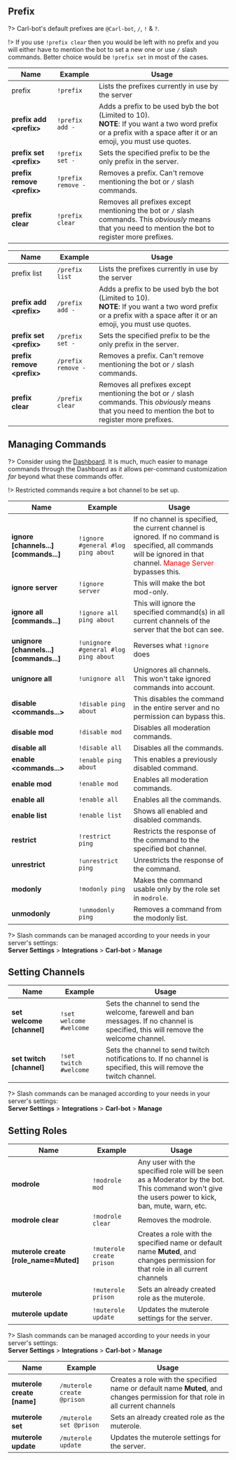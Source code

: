 ## Prefix
?> Carl-bot's default prefixes are `@Carl-bot`, `/`, `!` & `?`.

!> If you use `!prefix clear` then you would be left with no prefix and you will either have to mention the bot to set a new one or use `/` slash commands. Better choice would be `!prefix set` in most of the cases.

<!-- tabs:start -->

<!-- tab:Chat Commands -->
| Name              | Example           | Usage                                                                         |
| ----------------- | ----------------- | ----------------------------------------------------------------------------- |
| prefix        | `!prefix`         | Lists the prefixes currently in use by the server                             |
| **prefix add \<prefix\>** | `!prefix add -` | Adds a prefix to be used byb the bot (Limited to 10).<br>**NOTE**: If you want a two word prefix or a prefix with a space after it or an emoji, you must use quotes. |
| **prefix set \<prefix\>** | `!prefix set -` | Sets the specified prefix to be the only prefix in the server.          |
| **prefix remove \<prefix\>** | `!prefix remove -` | Removes a prefix. Can't remove mentioning the bot or `/` slash commands. |
| **prefix clear** | `!prefix clear` | Removes all prefixes except mentioning the bot or `/` slash commands. This *obviously* means that you need to mention the bot to register more prefixes. |

<!-- tab:Slash Commands -->
| Name              | Example           | Usage                                                                         |
| ----------------- | ----------------- | ----------------------------------------------------------------------------- |
| prefix list        | `/prefix list`         | Lists the prefixes currently in use by the server                   |
| **prefix add \<prefix\>** | `/prefix add -` | Adds a prefix to be used byb the bot (Limited to 10).<br>**NOTE**: If you want a two word prefix or a prefix with a space after it or an emoji, you must use quotes. |
| **prefix set \<prefix\>** | `/prefix set -` | Sets the specified prefix to be the only prefix in the server.          |
| **prefix remove \<prefix\>** | `/prefix remove -` | Removes a prefix. Can't remove mentioning the bot or `/` slash commands. |
| **prefix clear** | `/prefix clear` | Removes all prefixes except mentioning the bot or `/` slash commands. This *obviously* means that you need to mention the bot to register more prefixes. |

<!-- tabs:end -->


## Managing Commands
?> Consider using the [Dashboard](https://carl.gg). It is much, much easier to manage commands through the Dashboard as it allows per-command customization *far* beyond what these commands offer.

!> Restricted commands require a bot channel to be set up.

<!-- tabs:start -->

<!-- tab:Chat Commands -->
| Name              | Example           | Usage                                                                         |
| ----------------- | ----------------- | ----------------------------------------------------------------------------- |
| **ignore [channels...] [commands...]** | `!ignore #general #log ping about` | If no channel is specified, the current channel is ignored. If no command is specified, all commands will be ignored in that channel. <span style="color: red;">Manage Server</span> bypasses this.                                          |
| **ignore server** | `!ignore server`  | This will make the bot mod-only.                                              |
| **ignore all [commands...]** | `!ignore all ping about` | This will ignore the specified command(s) in all current channels of the server that the bot can see. |
| **unignore [channels...] [commands...]** | `!unignore #general #log ping about` | Reverses what `!ignore` does        |
| **unignore all** | `!unignore all` | Unignores all channels. This won't take ignored commands into account.           |
| **disable <commands...>** | `!disable ping about` | This disables the command in the entire server and no permission can bypass this. |
| **disable mod**   | `!disable mod`    | Disables all moderation commands.                                             |
| **disable all**   | `!disable all`    | Disables all the commands.                                                    |
| **enable <commands...>** | `!enable ping about` | This enables a previously disabled command.                         |
| **enable mod**    | `!enable mod`     | Enables all moderation commands.                                              |
| **enable all**    | `!enable all`     | Enables all the commands.                                                     |
| **enable list**   | `!enable list`    | Shows all enabled and disabled commands.                                      |
| **restrict <command>** | `!restrict ping` | Restricts the response of the command to the specified bot channel.       |
| **unrestrict <command>** | `!unrestrict ping` | Unrestricts the response of the command.                              |
| **modonly <command>** | `!modonly ping` | Makes the command usable only by the role set in `modrole`.                 |
| **unmodonly <command>** | `!unmodonly ping` | Removes a command from the modonly list.                                |


<!-- tab:Slash Commands -->
?> Slash commands can be managed according to your needs in your server's settings:<br>
**Server Settings** > **Integrations** > **Carl-bot** > **Manage**

<!-- tabs:end -->


## Setting Channels

<!-- tabs:start -->

<!-- tab:Chat Commands -->
| Name              | Example           | Usage                                                                         |
| ----------------- | ----------------- | ----------------------------------------------------------------------------- |
| **set welcome [channel]**   | `!set welcome #welcome` | Sets the channel to send the welcome, farewell and ban messages. If no channel is specified, this will remove the welcome channel. |
| **set twitch [channel]** | `!set twitch #welcome` | Sets the channel to send twitch notifications to. If no channel is specified, this will remove the twitch channel. |

<!-- tab:Slash Commands -->
?> Slash commands can be managed according to your needs in your server's settings:<br>
**Server Settings** > **Integrations** > **Carl-bot** > **Manage**

<!-- tabs:end -->


## Setting Roles

<!-- tabs:start -->

<!-- tab:Chat Commands -->
| Name              | Example           | Usage                                                                         |
| ----------------- | ----------------- | ----------------------------------------------------------------------------- |
| **modrole <role>**   | `!modrole mod` | Any user with the specified role will be seen as a Moderator by the bot. This command won't give the users power to kick, ban, mute, warn, etc. |
| **modrole clear** | `!modrole clear`  | Removes the modrole.                                                          |
| **muterole create [role_name=Muted]** | `!muterole create prison` | Creates a role with the specified name or default name **Muted**, and changes permission for that role in all current channels |
| **muterole <role>** | `!muterole prison` | Sets an already created role as the muterole.                                |
| **muterole update** | `!muterole update` | Updates the muterole settings for the server.                              |

<!-- tab:Slash Commands -->
?> Slash commands can be managed according to your needs in your server's settings:<br>
**Server Settings** > **Integrations** > **Carl-bot** > **Manage**

| Name              | Example           | Usage                                                                         |
| ----------------- | ----------------- | ----------------------------------------------------------------------------- |
| **muterole create [name]** | `/muterole create @prison` | Creates a role with the specified name or default name **Muted**, and changes permission for that role in all current channels |
| **muterole set <role>** | `/muterole set @prison` | Sets an already created role as the muterole.                                |
| **muterole update** | `/muterole update` | Updates the muterole settings for the server.                              |

<!-- tabs:end -->